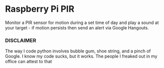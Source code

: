 # Raspberry Pi PIR 

Monitor a PIR sensor for motion during a set time of day and play a sound at your target - if motion persists then send an alert via Google Hangouts.


### DISCLAIMER
The way I code python involves bubble gum, shoe string, and a pinch of Google. I know my code sucks, but it works. The people I freaked out in my office can attest to that
